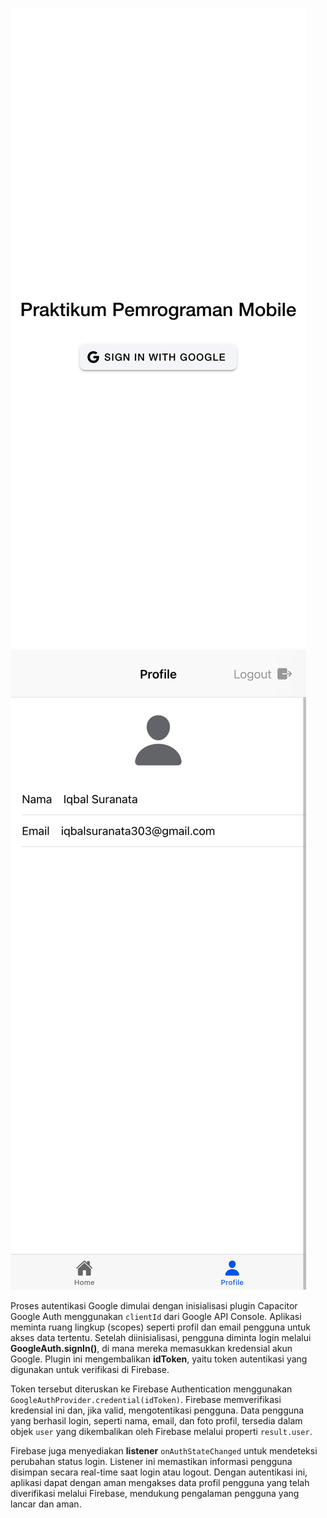 ![Login](login.png)
![Profile](profile.png)


Proses autentikasi Google dimulai dengan inisialisasi plugin Capacitor Google Auth 
menggunakan `clientId` dari Google API Console. Aplikasi meminta ruang lingkup (scopes) 
seperti profil dan email pengguna untuk akses data tertentu. Setelah diinisialisasi, 
pengguna diminta login melalui **GoogleAuth.signIn()**, di mana mereka memasukkan kredensial akun Google. 
Plugin ini mengembalikan **idToken**, yaitu token autentikasi yang digunakan untuk verifikasi di Firebase.

Token tersebut diteruskan ke Firebase Authentication menggunakan `GoogleAuthProvider.credential(idToken)`. 
Firebase memverifikasi kredensial ini dan, jika valid, mengotentikasi pengguna. 
Data pengguna yang berhasil login, seperti nama, email, dan foto profil, tersedia dalam objek `user` 
yang dikembalikan oleh Firebase melalui properti `result.user`.

Firebase juga menyediakan **listener** `onAuthStateChanged` untuk mendeteksi perubahan status login. 
Listener ini memastikan informasi pengguna disimpan secara real-time saat login atau logout. 
Dengan autentikasi ini, aplikasi dapat dengan aman mengakses data profil pengguna yang telah diverifikasi 
melalui Firebase, mendukung pengalaman pengguna yang lancar dan aman.
